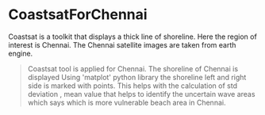 # CoastsatForChennai

Coastsat is a toolkit that displays a thick line of shoreline. Here the region of interest is Chennai. The Chennai satellite images are taken from earth engine.
> Coastsat tool is applied for Chennai.
> The shoreline of Chennai is displayed
> Using 'matplot' python library the shoreline left and right side is marked with points.
> This helps with the calculation of std deviation , mean value that helps to identify the uncertain wave areas which says which is more vulnerable beach area in Chennai.
